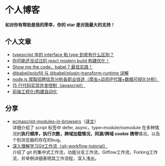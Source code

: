 # 个人博客
**如对你有帮助是我的荣幸，你的 star 是对我最大的支持！**


## 个人文章
- [typescript 中的 interface 和 type 到底有什么区别？](https://github.com/Weiyu-Chen/blog/issues/7)
- [你可能还没试过的 react modern build 构建优化！](https://github.com/Weiyu-Chen/blog/issues/6)
- [Show me the code，babel 7 最佳实践！](https://github.com/Weiyu-Chen/blog/issues/5)
- [@babel/polyfill 与 @babel/plugin-transform-runtime 详解](https://github.com/Weiyu-Chen/blog/issues/4)
- [node.js 爬取招聘信息分析各职业钱途（爬虫+动态IP代理+数据可视化分析）](https://github.com/Weiyu-Chen/blog/issues/3)
- [15 行代码实现并发控制（javascript）](https://github.com/Weiyu-Chen/blog/issues/2)
- [前端工程化/构建自动化](https://github.com/Weiyu-Chen/blog/issues/1)

## 分享
- [ecmascript-modules-in-browsers](http://www.webhek.com/post/ecmascript-modules-in-browsers.html)（[译文](http://www.webhek.com/post/ecmascript-modules-in-browsers.html)）  
详细介绍了 script 标签中 defer, async，type=module/nomodule 在多种情况的**执行顺序，执行次数，跨域加载情况，同源/跨域 cookie 携带**情况，以及个别浏览器的存在的bug。
- [深入理解学习Git工作流（git-workflow-tutorial）](https://github.com/xirong/my-git/blob/master/git-workflow-tutorial.md)   
介绍了 git 的集中式工作流，功能分支工作流，Gitflow工作流，Forking工作流，并举例详细表明其工作流程，深入浅出。



